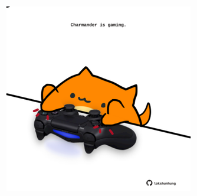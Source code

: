 <!-- built at 23/11/2023, 11:00:45 UTC -->
<p align="center">
  <img width="500" height="500" src="./ReadmeImage.svg">
</p>
